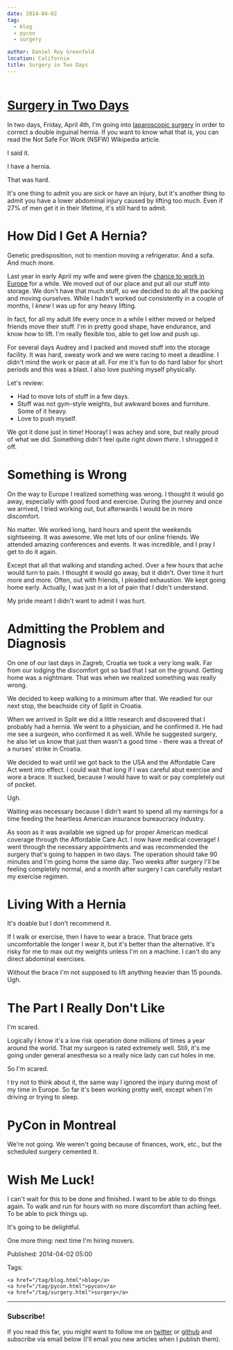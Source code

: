 ```yaml
---
date: 2014-04-02
tag:
  - blog
  - pycon
  - surgery

author: Daniel Roy Greenfeld
location: California
title: Surgery in Two Days
---
```


<div class="twelve wide column">
  <h1 class="ui block header">
    <div class="content">
      <a href="/surgery-in-two-days.html">Surgery in Two Days</a>
    </div>
  </h1>
  <p>
    In two days, Friday, April 4th, I'm going into
    <a href="https://en.wikipedia.org/wiki/Laparoscopic_surgery" target="_blank"
      >laparoscopic surgery</a
    >
    in order to correct a double inguinal hernia. If you want to know what that
    is, you can read the Not Safe For Work (NSFW) Wikipedia article.
  </p>
  <p>I said it.</p>
  <p>I have a hernia.</p>
  <p>That was hard.</p>
  <p>
    It's one thing to admit you are sick or have an injury, but it's another
    thing to admit you have a lower abdominal injury caused by lifting too much.
    Even if 27% of men get it in their lifetime, it's still hard to admit.
  </p>
  <h1 id="how-did-i-get-a-hernia">How Did I Get A Hernia?</h1>
  <p>
    Genetic predisposition, not to mention moving a refrigerator. And a sofa.
    And much more.
  </p>
  <p>
    Last year in early April my wife and were given the
    <a href="https://pydanny.com/off-to-europe.html" target="_blank"
      >chance to work in Europe</a
    >
    for a while. We moved out of our place and put all our stuff into storage.
    We don't have that much stuff, so we decided to do all the packing and
    moving ourselves. While I hadn't worked out consistently in a couple of
    months, I <em>knew</em> I was up for any heavy lifting.
  </p>
  <p>
    In fact, for all my adult life every once in a while I either moved or
    helped friends move their stuff. I'm in pretty good shape, have endurance,
    and know how to lift. I'm really flexible too, able to get low and push up.
  </p>
  <p>
    For several days Audrey and I packed and moved stuff into the storage
    facility. It was hard, sweaty work and we were racing to meet a deadline. I
    didn't mind the work or pace at all. For me it's fun to do hard labor for
    short periods and this was a blast. I also love pushing myself physically.
  </p>
  <p>Let's review:</p>
  <ul>
    <li>Had to move lots of stuff in a few days.</li>
    <li>
      Stuff was not gym-style weights, but awkward boxes and furniture. Some of
      it heavy.
    </li>
    <li>Love to push myself.</li>
  </ul>
  <p>
    We got it done just in time! Hooray! I was achey and sore, but really proud
    of what we did. Something didn't feel quite right <em>down there</em>. I
    shrugged it off.
  </p>
  <h1 id="something-is-wrong">Something is Wrong</h1>
  <p>
    On the way to Europe I realized something was wrong. I thought it would go
    away, especially with good food and exercise. During the journey and once we
    arrived, I tried working out, but afterwards I would be in more discomfort.
  </p>
  <p>
    No matter. We worked long, hard hours and spent the weekends sightseeing. It
    was awesome. We met lots of our online friends. We attended amazing
    conferences and events. It was incredible, and I pray I get to do it again.
  </p>
  <p>
    Except that all that walking and standing ached. Over a few hours that ache
    would turn to pain. I thought it would go away, but it didn't. Over time it
    hurt more and more. Often, out with friends, I pleaded exhaustion. We kept
    going home early. Actually, I was just in a lot of pain that I didn't
    understand.
  </p>
  <p>My pride meant I didn't want to admit I was hurt.</p>
  <h1 id="admitting-the-problem-and-diagnosis">
    Admitting the Problem and Diagnosis
  </h1>
  <p>
    On one of our last days in Zagreb, Croatia we took a very long walk. Far
    from our lodging the discomfort got so bad that I sat on the ground. Getting
    home was a nightmare. That was when we realized something was really wrong.
  </p>
  <p>
    We decided to keep walking to a minimum after that. We readied for our next
    stop, the beachside city of Split in Croatia.
  </p>
  <p>
    When we arrived in Split we did a little research and discovered that I
    probably had a hernia. We went to a physician, and he confirmed it. He had
    me see a surgeon, who confirmed it as well. While he suggested surgery, he
    also let us know that just then wasn't a good time - there was a threat of a
    nurses' strike in Croatia.
  </p>
  <p>
    We decided to wait until we got back to the USA and the Affordable Care Act
    went into effect. I could wait that long if I was careful abut exercise and
    wore a brace. It sucked, because I would have to wait or pay completely out
    of pocket.
  </p>
  <p>Ugh.</p>
  <p>
    Waiting was necessary because I didn't want to spend all my earnings for a
    time feeding the heartless American insurance bureaucracy industry.
  </p>
  <p>
    As soon as it was available we signed up for proper American medical
    coverage through the Affordable Care Act. I now have medical coverage! I
    went through the necessary appointments and was recommended the surgery
    that's going to happen in two days. The operation should take 90 minutes and
    I'm going home the same day. Two weeks after surgery I'll be feeling
    completely normal, and a month after surgery I can carefully restart my
    exercise regimen.
  </p>
  <h1 id="living-with-a-hernia">Living With a Hernia</h1>
  <p>It's doable but I don't recommend it.</p>
  <p>
    If I walk or exercise, then I have to wear a brace. That brace gets
    uncomfortable the longer I wear it, but it's better than the alternative.
    It's risky for me to max out my weights unless I'm on a machine. I can't do
    any direct abdominal exercises.
  </p>
  <p>
    Without the brace I'm not supposed to lift anything heavier than 15 pounds.
    Ugh.
  </p>
  <h1 id="the-part-i-really-dont-like">The Part I Really Don't Like</h1>
  <p>I'm scared.</p>
  <p>
    Logically I know it's a low risk operation done millions of times a year
    around the world. That my surgeon is rated extremely well. Still, it's me
    going under general anesthesia so a really nice lady can cut holes in me.
  </p>
  <p>So I'm scared.</p>
  <p>
    I try not to think about it, the same way I ignored the injury during most
    of my time in Europe. So far it's been working pretty well, except when I'm
    driving or trying to sleep.
  </p>
  <h1 id="pycon-in-montreal">PyCon in Montreal</h1>
  <p>
    We're not going. We weren't going because of finances, work, etc., but the
    scheduled surgery cemented it.
  </p>
  <h1 id="wish-me-luck">Wish Me Luck!</h1>
  <p>
    I can't wait for this to be done and finished. I want to be able to do
    things again. To walk and run for hours with no more discomfort than aching
    feet. To be able to pick things up.
  </p>
  <p>It's going to be delightful.</p>
  <p>One more thing: next time I'm hiring movers.</p>
  <p>Published: 2014-04-02 05:00</p>
  <p>
    Tags:

    <a href="/tag/blog.html">blog</a>
    <a href="/tag/pycon.html">pycon</a>
    <a href="/tag/surgery.html">surgery</a>
  </p>
  <hr />
  <h3 class="ui header">Subscribe!</h3>
  <p>
    If you read this far, you might want to follow me on
    <a href="https://twitter.com/pydanny">twitter</a> or
    <a href="https://github.com/pydanny">github</a> and subscribe via email
    below (I'll email you new articles when I publish them).
  </p>
   
</div>
